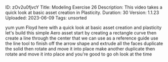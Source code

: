 ID: zOv2u0fjvcY
Title: Modeling Exercise 26
Description: This video takes a quick look at basic asset creation in Plasticity.
Duration: 30
Version: 1.1.23
Uploaded: 2023-06-09
Tags: unsorted

yum yum Floyd here with a quick look at
basic asset creation and plasticity
let's build this simple Aero asset start
by creating a rectangle curve then
create a line through the center that we
can use as a reference guide use the
line tool to finish off the arrow shape
and extrude all the faces
duplicate the solid then rotate and move
it into place
make another duplicate then rotate and
move it into place and you're good to go
oh look at the time
